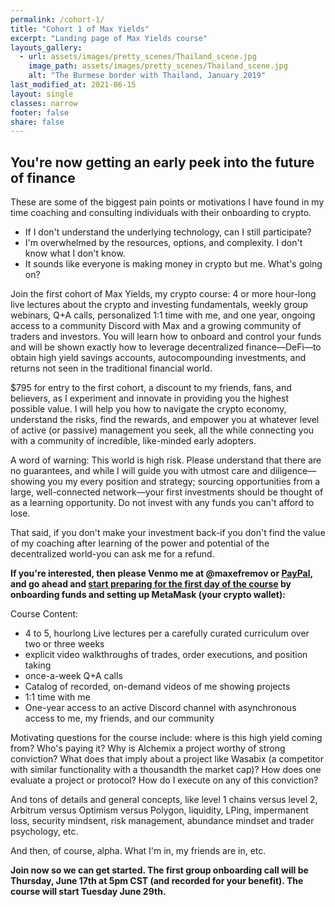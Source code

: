 ```yaml
---
permalink: /cohort-1/
title: "Cohort 1 of Max Yields"
excerpt: "Landing page of Max Yields course"
layouts_gallery:
  - url: assets/images/pretty_scenes/Thailand_scene.jpg
    image_path: assets/images/pretty_scenes/Thailand_scene.jpg
    alt: "The Burmese border with Thailand, January 2019"
last_modified_at: 2021-06-15
layout: single
classes: narrow
footer: false
share: false
---
```


## You're now getting an early peek into the future of finance

These are some of the biggest pain points or motivations I have found in my time coaching and consulting individuals with their onboarding to crypto.

- If I don't understand the underlying technology, can I still participate?
- I'm overwhelmed by the resources, options, and complexity. I don't know what I don't know.
- It sounds like everyone is making money in crypto but me. What's going on?

Join the first cohort of Max Yields, my crypto course: 4 or more hour-long live lectures about the crypto and investing fundamentals, weekly group webinars, Q+A calls, personalized 1:1 time with me, and one year, ongoing access to a community Discord with Max and a growing community of traders and investors. You will learn how to onboard and control your funds and will be shown exactly how to leverage decentralized finance—DeFi—to obtain high yield savings accounts, autocompounding investments, and returns not seen in the traditional financial world.

$795 for entry to the first cohort, a discount to my friends, fans, and believers, as I experiment and innovate in providing you the highest possible value. I will help you how to navigate the crypto economy, understand the risks, find the rewards, and empower you at whatever level of active (or passive) management you seek, all the while connecting you with a community of incredible, like-minded early adopters.

A word of warning: This world is high risk. Please understand that there are no guarantees, and while I will guide you with utmost care and diligence—showing you my every position and strategy; sourcing opportunities from a large, well-connected network—your first investments should be thought of as a learning opportunity. Do not invest with any funds you can't afford to lose.

That said, if you don't make your investment back-if you don't find the value of my coaching after learning of the power and potential of the decentralized world-you can ask me for a refund.

**If you're interested, then please Venmo me at @maxefremov or [PayPal](https://paypal.me/maxefremov?locale.x=en_US), and go ahead and [start preparing for the first day of the course](https://docs.google.com/document/d/14SonxyIpUTOV6kCH6XOJzCJERqWhMaluvyKkLbyfd_0/edit?usp=sharing) by onboarding funds and setting up MetaMask (your crypto wallet):**

Course Content:

- 4 to 5, hourlong Live lectures per a carefully curated curriculum over two or three weeks
- explicit video walkthroughs of trades, order executions, and position taking
- once-a-week Q+A calls
- Catalog of recorded, on-demand videos of me showing projects
- 1:1 time with me
- One-year access to an active Discord channel with asynchronous access to me, my friends, and our community

Motivating questions for the course include: where is this high yield coming from? Who's paying it? Why is Alchemix a project worthy of strong conviction? What does that imply about a project like Wasabix (a competitor with similar functionality with a thousandth the market cap)? How does one evaluate a project or protocol? How do I execute on any of this conviction?

And tons of details and general concepts, like level 1 chains versus level 2, Arbitrum versus Optimism versus Polygon, liquidity, LPing, impermanent loss, security mindsent, risk management, abundance mindset and trader psychology, etc.

And then, of course, alpha. What I'm in, my friends are in, etc.

**Join now so we can get started. The first group onboarding call will be Thursday, June 17th at 5pm CST (and recorded for your benefit). The course will start Tuesday June 29th.**

<!-- By dint of the non-traditional path I've taken, I've come into a lot of experiences:

- uprooting and moving to the city with the brightest future in America—Austin, Texas—and creating community
- mastering my body, eating habits, and physical training program as an adult gymnast
- changing careers into tech and being accorded a lifechanging income
- quitting my job to pursue a number of business, projects, and ventures
- investing in cryptocurrencies, decentralized finance, and the crypto economy
- owning my sundry emotions, extirpating the shame with which we all leave childhood

I'm coaching, tutoring, and mentoring those seeking and enquiring in these areas. You can [find time on my calendar](https://calendly.com/maxim-efremov/15min) to schedule a free call so we can find out how you could benefit from my service. -->
